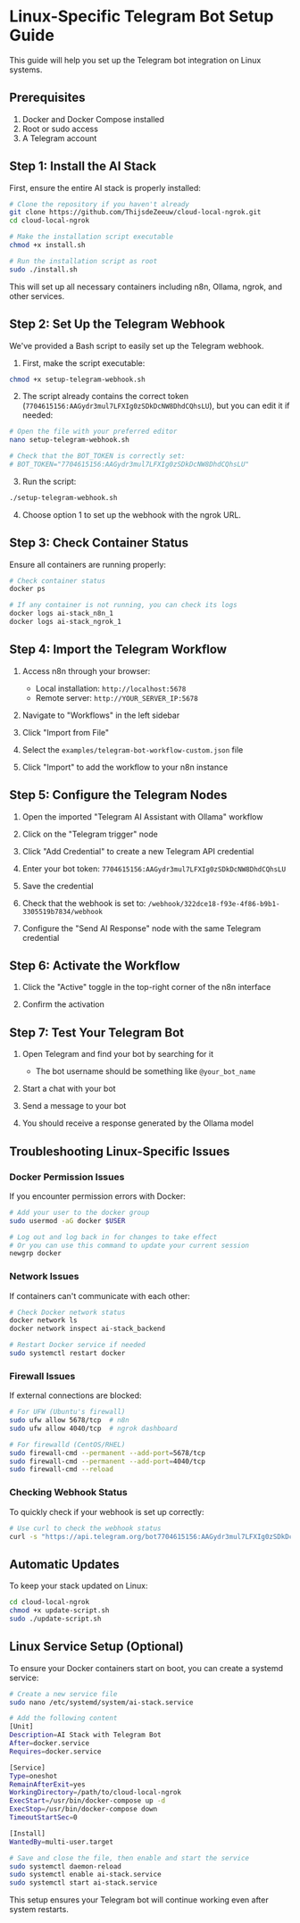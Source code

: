 # Linux-Specific Telegram Bot Setup Guide

This guide will help you set up the Telegram bot integration on Linux systems.

## Prerequisites

1. Docker and Docker Compose installed
2. Root or sudo access
3. A Telegram account

## Step 1: Install the AI Stack

First, ensure the entire AI stack is properly installed:

```bash
# Clone the repository if you haven't already
git clone https://github.com/ThijsdeZeeuw/cloud-local-ngrok.git
cd cloud-local-ngrok

# Make the installation script executable
chmod +x install.sh

# Run the installation script as root
sudo ./install.sh
```

This will set up all necessary containers including n8n, Ollama, ngrok, and other services.

## Step 2: Set Up the Telegram Webhook

We've provided a Bash script to easily set up the Telegram webhook. 

1. First, make the script executable:

```bash
chmod +x setup-telegram-webhook.sh
```

2. The script already contains the correct token (`7704615156:AAGydr3mul7LFXIg0zSDkDcNW8DhdCQhsLU`), but you can edit it if needed:

```bash
# Open the file with your preferred editor
nano setup-telegram-webhook.sh

# Check that the BOT_TOKEN is correctly set:
# BOT_TOKEN="7704615156:AAGydr3mul7LFXIg0zSDkDcNW8DhdCQhsLU"
```

3. Run the script:

```bash
./setup-telegram-webhook.sh
```

4. Choose option 1 to set up the webhook with the ngrok URL.

## Step 3: Check Container Status

Ensure all containers are running properly:

```bash
# Check container status
docker ps

# If any container is not running, you can check its logs
docker logs ai-stack_n8n_1
docker logs ai-stack_ngrok_1
```

## Step 4: Import the Telegram Workflow

1. Access n8n through your browser:
   - Local installation: `http://localhost:5678`
   - Remote server: `http://YOUR_SERVER_IP:5678`

2. Navigate to "Workflows" in the left sidebar

3. Click "Import from File"

4. Select the `examples/telegram-bot-workflow-custom.json` file

5. Click "Import" to add the workflow to your n8n instance

## Step 5: Configure the Telegram Nodes

1. Open the imported "Telegram AI Assistant with Ollama" workflow

2. Click on the "Telegram trigger" node

3. Click "Add Credential" to create a new Telegram API credential

4. Enter your bot token: `7704615156:AAGydr3mul7LFXIg0zSDkDcNW8DhdCQhsLU`

5. Save the credential

6. Check that the webhook is set to: `/webhook/322dce18-f93e-4f86-b9b1-3305519b7834/webhook`

7. Configure the "Send AI Response" node with the same Telegram credential

## Step 6: Activate the Workflow

1. Click the "Active" toggle in the top-right corner of the n8n interface

2. Confirm the activation

## Step 7: Test Your Telegram Bot

1. Open Telegram and find your bot by searching for it
   - The bot username should be something like `@your_bot_name`

2. Start a chat with your bot

3. Send a message to your bot

4. You should receive a response generated by the Ollama model

## Troubleshooting Linux-Specific Issues

### Docker Permission Issues

If you encounter permission errors with Docker:

```bash
# Add your user to the docker group
sudo usermod -aG docker $USER

# Log out and log back in for changes to take effect
# Or you can use this command to update your current session
newgrp docker
```

### Network Issues

If containers can't communicate with each other:

```bash
# Check Docker network status
docker network ls
docker network inspect ai-stack_backend

# Restart Docker service if needed
sudo systemctl restart docker
```

### Firewall Issues

If external connections are blocked:

```bash
# For UFW (Ubuntu's firewall)
sudo ufw allow 5678/tcp  # n8n
sudo ufw allow 4040/tcp  # ngrok dashboard

# For firewalld (CentOS/RHEL)
sudo firewall-cmd --permanent --add-port=5678/tcp
sudo firewall-cmd --permanent --add-port=4040/tcp
sudo firewall-cmd --reload
```

### Checking Webhook Status

To quickly check if your webhook is set up correctly:

```bash
# Use curl to check the webhook status
curl -s "https://api.telegram.org/bot7704615156:AAGydr3mul7LFXIg0zSDkDcNW8DhdCQhsLU/getWebhookInfo" | json_pp
```

## Automatic Updates

To keep your stack updated on Linux:

```bash
cd cloud-local-ngrok
chmod +x update-script.sh
sudo ./update-script.sh
```

## Linux Service Setup (Optional)

To ensure your Docker containers start on boot, you can create a systemd service:

```bash
# Create a new service file
sudo nano /etc/systemd/system/ai-stack.service

# Add the following content
[Unit]
Description=AI Stack with Telegram Bot
After=docker.service
Requires=docker.service

[Service]
Type=oneshot
RemainAfterExit=yes
WorkingDirectory=/path/to/cloud-local-ngrok
ExecStart=/usr/bin/docker-compose up -d
ExecStop=/usr/bin/docker-compose down
TimeoutStartSec=0

[Install]
WantedBy=multi-user.target

# Save and close the file, then enable and start the service
sudo systemctl daemon-reload
sudo systemctl enable ai-stack.service
sudo systemctl start ai-stack.service
```

This setup ensures your Telegram bot will continue working even after system restarts.